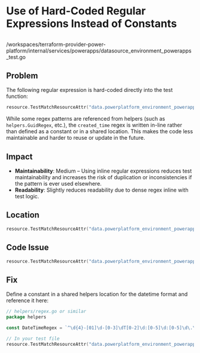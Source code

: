 # Use of Hard-Coded Regular Expressions Instead of Constants

##

/workspaces/terraform-provider-power-platform/internal/services/powerapps/datasource_environment_powerapps_test.go

## Problem

The following regular expression is hard-coded directly into the test function:

```go
resource.TestMatchResourceAttr("data.powerplatform_environment_powerapps.all", "powerapps.0.created_time", regexp.MustCompile(`^\d{4}-[01]\d-[0-3]\dT[0-2]\d:[0-5]\d:[0-5]\d\.\d+([+-][0-2]\d:[0-5]\d|Z)$`))
```

While some regex patterns are referenced from helpers (such as `helpers.GuidRegex`, etc.), the `created_time` regex is written in-line rather than defined as a constant or in a shared location. This makes the code less maintainable and harder to reuse or update in the future.

## Impact

- **Maintainability**: Medium – Using inline regular expressions reduces test maintainability and increases the risk of duplication or inconsistencies if the pattern is ever used elsewhere.
- **Readability**: Slightly reduces readability due to dense regex inline with test logic.

## Location

```go
resource.TestMatchResourceAttr("data.powerplatform_environment_powerapps.all", "powerapps.0.created_time", regexp.MustCompile(`^\d{4}-[01]\d-[0-3]\dT[0-2]\d:[0-5]\d:[0-5]\d\.\d+([+-][0-2]\d:[0-5]\d|Z)$`)),
```

## Code Issue

```go
resource.TestMatchResourceAttr("data.powerplatform_environment_powerapps.all", "powerapps.0.created_time", regexp.MustCompile(`^\d{4}-[01]\d-[0-3]\dT[0-2]\d:[0-5]\d:[0-5]\d\.\d+([+-][0-2]\d:[0-5]\d|Z)$`)),
```

## Fix

Define a constant in a shared helpers location for the datetime format and reference it here:

```go
// helpers/regex.go or similar
package helpers

const DateTimeRegex = `^\d{4}-[01]\d-[0-3]\dT[0-2]\d:[0-5]\d:[0-5]\d\.\d+([+-][0-2]\d:[0-5]\d|Z)$`

// In your test file
resource.TestMatchResourceAttr("data.powerplatform_environment_powerapps.all", "powerapps.0.created_time", regexp.MustCompile(helpers.DateTimeRegex)),
```
